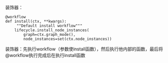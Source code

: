 装饰器：
```
@workflow
def install(ctx, **kwargs):
     ""Default install workflow"""
    lifecycle.install_node_instances(
        graph=ctx.graph_mode(),
        node_instances=set(ctx.node_instances))
```


装饰器：先执行workflow（参数使install函数），然后执行他内部的函数，最后将@workflow执行完成后在执行install函数

